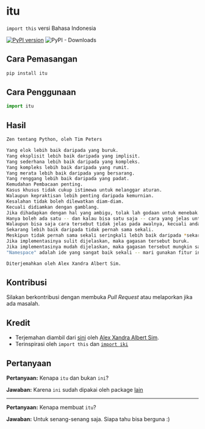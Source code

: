 # itu 

`import this` versi Bahasa Indonesia

[![PyPI version](https://badge.fury.io/py/itu.svg)](https://badge.fury.io/py/itu) ![PyPI - Downloads](https://img.shields.io/pypi/dm/itu)

## Cara Pemasangan

```bash
pip install itu
```

## Cara Penggunaan

```python
import itu
```

## Hasil

```bash
Zen tentang Python, oleh Tim Peters

Yang elok lebih baik daripada yang buruk.
Yang eksplisit lebih baik daripada yang implisit.
Yang sederhana lebih baik daripada yang kompleks.
Yang kompleks lebih baik daripada yang rumit.
Yang merata lebih baik daripada yang bersarang.
Yang renggang lebih baik daripada yang padat.
Kemudahan Pembacaan penting.
Kasus khusus tidak cukup istimewa untuk melanggar aturan.
Walaupun kepraktisan lebih penting daripada kemurnian.
Kesalahan tidak boleh dilewatkan diam-diam.
Kecuali didiamkan dengan gamblang.
Jika dihadapkan dengan hal yang ambigu, tolak lah godaan untuk menebak.
Hanya boleh ada satu -- dan kalau bisa satu saja -- cara yang jelas untuk melakukan sesuatu.
Walaupun bisa saja cara tersebut tidak jelas pada awalnya, kecuali anda orang Belanda.
Sekarang lebih baik daripada tidak pernah sama sekali.
Meskipun tidak pernah sama sekali seringkali lebih baik daripada *sekarang*.
Jika implementasinya sulit dijelaskan, maka gagasan tersebut buruk.
Jika implementasinya mudah dijelaskan, maka gagasan tersebut mungkin saja baik.
"Namespace" adalah ide yang sangat baik sekali -- mari gunakan fitur ini lebih dan lebih lagi!

Diterjemahkan oleh Alex Xandra Albert Sim.
```

## Kontribusi

Silakan berkontribusi dengan membuka _Pull Request_ atau melaporkan jika ada masalah.

## Kredit

- Terjemahan diambil dari [sini](https://bertzzie.com/post/38/zen-dari-python-sebuah-pembahasan) oleh [Alex Xandra Albert  Sim](https://github.com/bertzzie).
- Terinspirasi oleh `import this` dan [`import iki`](https://github.com/ismailsunni/iki)

## Pertanyaan

**Pertanyaan:** Kenapa `itu` dan bukan `ini`?

**Jawaban:** Karena `ini` sudah dipakai oleh package [lain](https://pypi.org/project/INI/)

---

**Pertanyaan:** Kenapa membuat `itu`?

**Jawaban:** Untuk senang-senang saja. Siapa tahu bisa berguna :)
